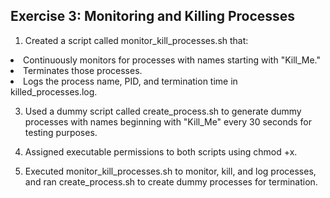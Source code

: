## Exercise 3: Monitoring and Killing Processes
1. Created a script called monitor_kill_processes.sh that:
   <ul>
  <li>Continuously monitors for processes with names starting with "Kill_Me."</li>

  <li>Terminates those processes.</li>

  <li>Logs the process name, PID, and termination time in killed_processes.log.</li></ul>

3. Used a dummy script called create_process.sh to generate dummy processes with names beginning with "Kill_Me" every 30 seconds for testing purposes.
   
4. Assigned executable permissions to both scripts using chmod +x.
   
5. Executed monitor_kill_processes.sh to monitor, kill, and log processes, and ran create_process.sh to create dummy processes for termination.
